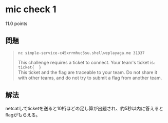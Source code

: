 # mic check 1
11.0 points

## 問題
> `nc simple-service-c45xrrmhuc5su.shellweplayaga.me 31337`
> 
> This challenge requires a ticket to connect. Your team's ticket is:  
> `ticket{  }`  
> This ticket and the flag are traceable to your team. Do not share it with other teams, and do not try to submit a flag from another team.

## 解法
netcatしてticketを送ると10桁ほどの足し算が出題され、約5秒以内に答えるとflagがもらえる。
